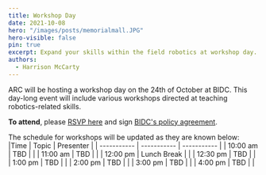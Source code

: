 ```yaml
---
title: Workshop Day
date: 2021-10-08
hero: "/images/posts/memorialmall.JPG"
hero-visible: false
pin: true
excerpt: Expand your skills within the field robotics at workshop day.
authors:
  - Harrison McCarty
---
```


ARC will be hosting a workshop day on the 24th of October at BIDC. This day-long event will include various workshops directed at teaching robotics-related skills.

**To attend**, please [RSVP here](https://forms.gle/2sHWDYpFZEBiFMqp6) and sign [BIDC's policy agreement](https://www.openpassport.org/Badge/Bechtel-Center-Membership/Criteria).

The schedule for workshops will be updated as they are known below:
|Time | Topic | Presenter |
| ----------- | ----------- | ----------- |
| 10:00 am | TBD | |
| 11:00 am | TBD | |
| 12:00 pm | Lunch Break | |
| 12:30 pm | TBD | |
| 1:00 pm | TBD | |
| 2:00 pm | TBD | |
| 3:00 pm | TBD | |
| 4:00 pm | TBD | |
